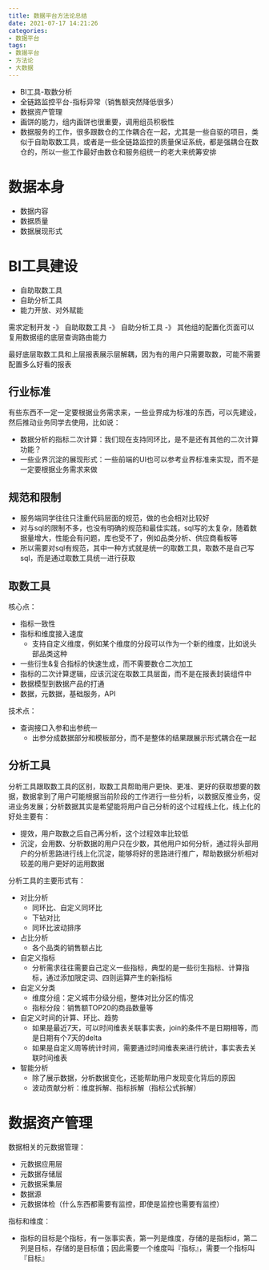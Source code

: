 ```yaml
---
title: 数据平台方法论总结
date: 2021-07-17 14:21:26
categories:
- 数据平台
tags:
- 数据平台
- 方法论
- 大数据
---
```


- BI工具-取数分析
- 全链路监控平台-指标异常（销售额突然降低很多）
- 数据资产管理
- 画饼的能力，组内画饼也很重要，调用组员积极性
- 数据服务的工作，很多跟数仓的工作耦合在一起，尤其是一些自驱的项目，类似于自助取数工具，或者是一些全链路监控的质量保证系统，都是强耦合在数仓的，所以一些工作最好由数仓和服务组统一的老大来统筹安排

# 数据本身

- 数据内容
- 数据质量
- 数据展现形式

# BI工具建设

- 自助取数工具
- 自助分析工具
- 能力开放、对外赋能

需求定制开发 -》 自助取数工具 -》 自助分析工具 -》 其他组的配置化页面可以复用数据组的底层查询路由能力

最好底层取数工具和上层报表展示层解耦，因为有的用户只需要取数，可能不需要配置多么好看的报表

## 行业标准

有些东西不一定一定要根据业务需求来，一些业界成为标准的东西，可以先建设，然后推动业务同学去使用，比如说：

- 数据分析的指标二次计算：我们现在支持同环比，是不是还有其他的二次计算功能？
- 一些业界沉淀的展现形式：一些前端的UI也可以参考业界标准来实现，而不是一定要根据业务需求来做

## 规范和限制

- 服务端同学往往只注重代码层面的规范，做的也会相对比较好
- 对与sql的限制不多，也没有明确的规范和最佳实践，sql写的太复杂，随着数据量增大，性能会有问题，库也受不了，例如品类分析、供应商看板等
- 所以需要对sql有规范，其中一种方式就是统一的取数工具，取数不是自己写sql，而是通过取数工具统一进行获取

## 取数工具

核心点：

- 指标一致性
- 指标和维度接入速度
  - 支持自定义维度，例如某个维度的分段可以作为一个新的维度，比如说头部品类这种
- 一些衍生&复合指标的快速生成，而不需要数仓二次加工
- 指标的二次计算逻辑，应该沉淀在取数工具层面，而不是在报表封装组件中
- 数据模型到数据产品的打通
- 数据，元数据，基础服务，API

技术点：

- 查询接口入参和出参统一
  - 出参分成数据部分和模板部分，而不是整体的结果跟展示形式耦合在一起

## 分析工具

分析工具跟取数工具的区别，取数工具帮助用户更快、更准、更好的获取想要的数据，数据拿到了用户可能根据当前阶段的工作进行一些分析，以数据反推业务，促进业务发展；分析数据其实是希望能将用户自己分析的这个过程线上化，线上化的好处主要有：

- 提效，用户取数之后自己再分析，这个过程效率比较低
- 沉淀，会用数、分析数据的用户只在少数，其他用户如何分析，通过将头部用户的分析思路进行线上化沉淀，能够将好的思路进行推广，帮助数据分析相对较差的用户更好的运用数据

分析工具的主要形式有：

- 对比分析
  - 同环比、自定义同环比
  - 下钻对比
  - 同环比波动排序
- 占比分析
  - 各个品类的销售额占比
- 自定义指标
  - 分析需求往往需要自己定义一些指标，典型的是一些衍生指标、计算指标，通过添加限定词、四则运算产生的新指标
- 自定义分类
  - 维度分组：定义城市分级分组，整体对比分区的情况
  - 指标分段：销售额TOP20的商品数量等
- 自定义时间的计算、环比、趋势
  - 如果是最近7天，可以时间维表关联事实表，join的条件不是日期相等，而是日期有个7天的delta
  - 如果是自定义周等统计时间，需要通过时间维表来进行统计，事实表去关联时间维表
- 智能分析
  - 除了展示数据，分析数据变化，还能帮助用户发现变化背后的原因
  - 波动贡献分析：维度拆解、指标拆解（指标公式拆解）

# 数据资产管理

数据相关的元数据管理：

- 元数据应用层
- 元数据存储层
- 元数据采集层
- 数据源
- 元数据体检（什么东西都需要有监控，即使是监控也需要有监控）

指标和维度：

- 指标的目标是个指标，有一张事实表，第一列是维度，存储的是指标id，第二列是目标，存储的是目标值；因此需要一个维度叫『指标』，需要一个指标叫『目标』
